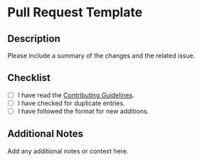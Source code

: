 # Pull Request Template

## Description

Please include a summary of the changes and the related issue. 

## Checklist

- [ ] I have read the [Contributing Guidelines](../CONTRIBUTING.md).
- [ ] I have checked for duplicate entries.
- [ ] I have followed the format for new additions.

## Additional Notes

Add any additional notes or context here.
